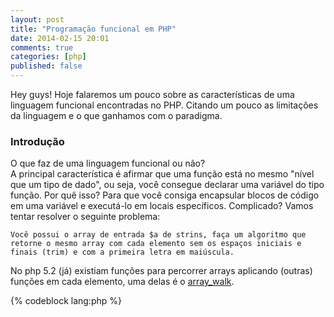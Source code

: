 ```yaml
---
layout: post
title: "Programação funcional em PHP"
date: 2014-02-15 20:01
comments: true
categories: [php]
published: false
---
```


Hey guys! Hoje falaremos um pouco sobre as características de uma linguagem funcional encontradas no PHP. Citando um pouco as limitações da linguagem e o que ganhamos com o paradigma.

### Introdução 

O que faz de uma linguagem funcional ou não?  
A principal característica é afirmar que uma função está no mesmo "nível que um tipo de dado", ou seja, você consegue declarar uma variável do tipo função. Por quê isso? Para que você consiga encapsular blocos de código em uma variável e executá-lo em locais específicos. 
Complicado? Vamos tentar resolver o seguinte problema: 

`Você possui o array de entrada $a de strins, faça um algoritmo que retorne o mesmo array com cada elemento sem os espaços iniciais e finais (trim) e com a primeira letra em maiúscula. `

No php 5.2 (já) existiam funções para percorrer arrays aplicando (outras) funções em cada elemento, uma delas é o [array_walk](http://www.php.net/manual/pt_BR/function.array-walk.php). 

{% codeblock lang:php %}
<?php

    array_walk($a, 'trim');
    array_walk($a, 'ucfirst');

{% endcodeblock %}


Veja as linhas acima. A função array_walk recebe dois parâmetros, o primeiro é array que sofrerá as modificações, e o segundo é a função que será aplicada em cada elemento do array. Legal neh? Mas meio arcaico, isso não tem muito a ver com linguagens funcionais, foi só o jeito arcaico do php resolver isso (Opinão!!!!!! hahah). 
Vamos agora tornar o problema um pouco mais complexo: 

`Você ainda possui o array $a de entrada, e precisa aplicar uma certa operação em cada elemento do array. Se esse elemento for uma string sem espaços, você precisa deixá-la no padrão CamelCase (primeira letra maiúscula, no caso), senão no padrão hifenado (caixa baixa e espaços tornam-se hífens)`.

A primeira solução que vem a sua mente, caso você não conheça programação funcional é 

{% codeblock lang:php %}
<?php
// Esses comentários dizem exatamento o que o código faz, o que é no mínimo estranho
// mas caso alguém não tenha familiaridade com a queria api built-in do php
// eles ajudarão
for ($a as &$value) {
    // percorrer todo o vetor por referência (&)
    $value = strtolower($value);
    $value = trim($value);
    if (false !== strpos(' ', $value)) {
        // trocar espaços por hífens
        str_replace(' ', '-', $value);

        continue; 
    }
    // tornar a primeira letra maiúscula
    $value = ucfirst($value);
}

{% endcodeblock %}


Vamos resolver agora funcionalmente, passando um bloco de código para uma função:  

{% codeblock lang:php %}
<?php

$apply = function ($value) {
    $value = strtolower($value);
    $value = trim($value);
    if (false !== strpos(' ', $value)) {
        str_replace(' ', '-', $value);

        continue; 
    }
    $value = ucfirst($value);
};
array_walk($a, $apply)

{% endcodeblock %}

Observe duas coisas, na linha 3, $apply recebeu uma FUNÇÃO como valor. Essa função sem nome obviamente é chamada de função anônima. 
Se uma função é anônima, e essa variável guarda uma função, como executá-la? 

{% codeblock lang:php %}
$apply('Comunidade php de SP'); // comunidade-php-de-sp
{% endcodeblock %}

Legal neh? :) 